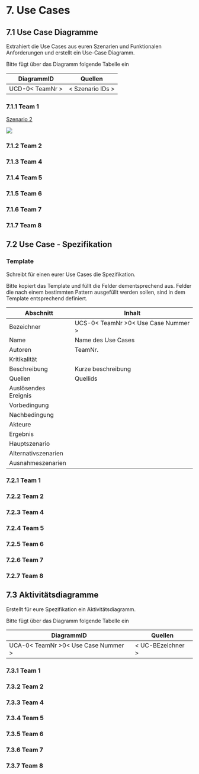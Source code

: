# 7. Use Cases

##  7.1 Use Case Diagramme

Extrahiert die Use Cases aus euren Szenarien und Funktionalen Anforderungen und erstellt ein Use-Case Diagramm.

Bitte fügt über das Diagramm folgende Tabelle ein

| DiagrammID  | Quellen |
| ----------- | ------- |
| UCD-0< TeamNr > | < Szenario IDs > |

### 7.1.1 Team 1

[Szenario 2](../lastenheft/02.-persona-und-szenarien.md#232-team-1)

![](../img/UseCaseDiagrammTeam1.png)

### 7.1.2  Team 2

### 7.1.3 Team 4

### 7.1.4 Team 5

### 7.1.5 Team 6

### 7.1.6 Team 7

### 7.1.7 Team 8

## 7.2 Use Case - Spezifikation 

### Template

Schreibt für einen eurer Use Cases die Spezifikation.

Bitte kopiert das Template und füllt die Felder dementsprechend aus. Felder die nach einem bestimmten Pattern ausgefüllt werden sollen, sind in dem Template entsprechend definiert.

| Abschnitt | Inhalt |
|---|---|
| Bezeichner  | UCS-0< TeamNr >0< Use Case Nummer >   |
| Name | Name des Use Cases|
| Autoren  | TeamNr.  |
| Kritikalität |   |
| Beschreibung  | Kurze beschreibung  |
| Quellen | Quellids |
| Auslösendes Ereignis  |   |
| Vorbedingung  |   |
| Nachbedingung  |   |
| Akteure  |   |
| Ergebnis  |   |
| Hauptszenario  |   |
| Alternativszenarien  |   |
| Ausnahmeszenarien  |   |


### 7.2.1 Team 1

### 7.2.2  Team 2

### 7.2.3 Team 4

### 7.2.4 Team 5

### 7.2.5 Team 6

### 7.2.6 Team 7

### 7.2.7 Team 8

## 7.3 Aktivitätsdiagramme

Erstellt für eure Spezifikation ein Aktivitätsdiagramm. 

Bitte fügt über das Diagramm folgende Tabelle ein

| DiagrammID  | Quellen |
| ----------- | ------- |
| UCA-0< TeamNr >0< Use Case Nummer > | < UC-BEzeichner >|

### 7.3.1 Team 1

### 7.3.2  Team 2

### 7.3.3 Team 4

### 7.3.4 Team 5

### 7.3.5 Team 6

### 7.3.6 Team 7

### 7.3.7 Team 8
